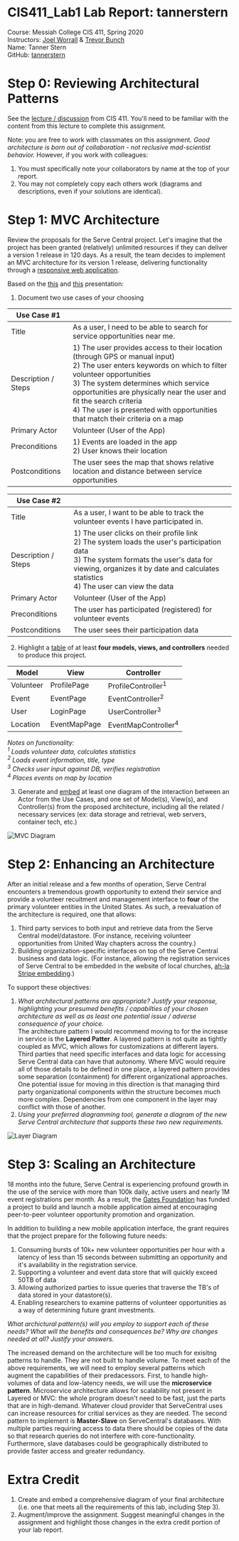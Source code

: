 # CIS411_Lab1 Lab Report: tannerstern
Course: Messiah College CIS 411, Spring 2020<br/>
Instructors: [Joel Worrall](https://github.com/tangollama) & [Trevor Bunch](https://github.com/trevordbunch)<br/>
Name: Tanner Stern<br/>
GitHub: [tannerstern](https://github.com/tannerstern)


# Step 0: Reviewing Architectural Patterns
See the [lecture / discussion](https://docs.google.com/presentation/d/1nUcy63FWPFYO3OJmERJpMjEtdaFtaIBbuUkpmNRVRas/edit#slide=id.g45345bd5ea_0_136) from CIS 411. You'll need to be familiar with the content from this lecture to complete this assignment.

Note: you are free to work with classmates on this assignment. _Good architecture is born out of collaboration - not reclusive mad-scientist behavior._ However, if you work with colleagues:

1. You must specifically note your collaborators by name at the top of your report.
2. You may not completely copy each others work (diagrams and descriptions, even if your solutions are identical).

# Step 1: MVC Architecture
Review the proposals for the Serve Central project. Let's imagine that the project has been granted (relatively) unlimited resources if they can deliver a version 1 release in 120 days. As a result, the team decides to implement an MVC architecture for its version 1 release, delivering functionality through a [responsive web application](https://en.wikipedia.org/wiki/Responsive_web_design). 

Based on the [this](https://docs.google.com/presentation/d/1UnU0xU0wF1l8pAB8trtLpdM0yuskx66jTFJzd64nsjU/edit#slide=id.g439b9c6866_2_53) and [this](https://docs.google.com/presentation/d/1-VZfAFoBVr6ijNepKAtRA7JoAQsV2Jlbf2l1WPDMhI0/edit) presentation:

1) Document two use cases of your choosing

| Use Case #1 | |
|---|---|
| Title | As a user, I need to be able to search for service opportunities near me. |
| Description / Steps | 1) The user provides access to their location (through GPS or manual input)<br/> 2) The user enters keywords on which to filter volunteer opportunities<br/> 3) The system determines which service opportunities are physically near the user and fit the search criteria<br/> 4) The user is presented with opportunities that match their criteria on a map |
| Primary Actor | Volunteer (User of the App) |
| Preconditions | 1) Events are loaded in the app<br/> 2) User knows their location |
| Postconditions | The user sees the map that shows relative location and distance between service opportunities |

| Use Case #2 | |
|---|---|
| Title | As a user, I want to be able to track the volunteer events I have participated in. |
| Description / Steps | 1) The user clicks on their profile link<br/> 2) The system loads the user's participation data<br/> 3) The system formats the user's data for viewing, organizes it by date and calculates  statistics <br/> 4) The user can view the data<br/> |
| Primary Actor | Volunteer (User of the App) |
| Preconditions | The user has participated (registered) for volunteer events |
| Postconditions | The user sees their participation data |


2) Highlight a [table](https://www.tablesgenerator.com/markdown_tables) of at least **four models, views, and controllers** needed to produce this project.

| Model | View | Controller |
|---|---|---|
| Volunteer | ProfilePage | ProfileController<sup>1</sup> |
| Event | EventPage | EventController<sup>2</sup> |
| User | LoginPage | UserController<sup>3</sup> |
| Location | EventMapPage | EventMapController<sup>4</sup> |
_Notes on functionality:<br/>
<sup>1</sup> Loads volunteer data, calculates statistics<br/>
<sup>2</sup> Loads event information, title, type<br/>
<sup>3</sup> Checks user input against DB, verifies registration<br/>
<sup>4</sup> Places events on map by location_

3) Generate and [embed](https://github.com/adam-p/markdown-here/wiki/Markdown-Cheatsheet#images) at least one diagram of the interaction between an Actor from the Use Cases, and one set of Model(s), View(s), and Controller(s) from the proposed architecture, including all the related / necessary services (ex: data storage and retrieval, web servers, container tech, etc.)

![MVC Diagram](../assets/step1_diagram.png "MVC Diagram")

# Step 2: Enhancing an Architecture
After an initial release and a few months of operation, Serve Central encounters a tremendous growth opportunity to extend their service and provide a volunteer recuitment and management interface to __four__ of the primary volunteer entities in the United States. As such, a reevaluation of the architecture is required, one that allows:

1. Third party services to both input and retrieve data from the Serve Central model/datastore. (For instance, receiving volunteer opportunities from United Way chapters across the country.)
2. Building organization-specific interfaces on top of the Serve Central business and data logic. (For instance, allowing the registration services of Serve Central to be embedded in the website of local churches, [ah-la Stripe embedding](https://stripe.com/payments/elements).)

To support these objectives:
1. *What architectural patterns are appropriate? Justify your response, highlighting your presumed benefits / capabilties of your chosen architecture as well as as least one potential issue / adverse consequence of your choice.*<br/>
The architecture pattern I would recommend moving to for the increase in service is the **Layered Patter**. A layered pattern is not quite as tightly coupled as MVC, which allows for customizations at different layers. Third parties that need specific interfaces and data logic for accessing Serve Central data can have that autonomy. Where MVC would require all of those details to be defined in one place, a layered pattern provides some separation (containment) for different organizational approaches. One potential issue for moving in this direction is that managing third party organizational components within the structure becomes much more complex. Dependencies from one component in the layer may conflict with those of another.
2. *Using your preferred diagramming tool, generate a diagram of the new Serve Central architecture that supports these two new requirements.*<br/>

![Layer Diagram](../assets/step2_diagram.png "Layer Diagram")

# Step 3: Scaling an Architecture
18 months into the future, Serve Central is experiencing profound growth in the use of the service with more than 100k daily, active users and nearly 1M event registrations per month. As a result, the [Gates Foundation](https://www.gatesfoundation.org/) has funded a project to build and launch a mobile application aimed at encouraging peer-to-peer volunteer opportunity promotion and organization. 

In addition to building a new mobile application interface, the grant requires that the project prepare for the following future needs:

1. Consuming bursts of 10k+ new volunteer opportunities per hour with a latency of less than 15 seconds between submitting an opportunity and it's availability in the registration service.
2. Supporting a volunteer and event data store that will quickly exceed 50TB of data
3. Allowing authorized parties to issue queries that traverse the TB's of data stored in your datastore(s).
4. Enabling researchers to examine patterns of volunteer opportunities as a way of determining future grant investments.

*What archictural pattern(s) will you employ to support each of these needs? What will the benefits and consequences be? Why are changes needed at all? Justify your answers.*

The increased demand on the architecture will be too much for exisitng patterns to handle. They are not built to handle volume. To meet each of the above requirements, we will need to employ several patterns which augment the capabilities of their predacessors. First, to handle high-volumes of data and low-latency needs, we will use the **microservice pattern**. Microservice architecture allows for scalability not present in Layered or MVC: the whole program doesn't need to be fast, just the parts that are in high-demand. Whatever cloud provider that ServeCentral uses can increase resources for critial services as they are needed. The second pattern to implement is **Master-Slave** on ServeCentral's databases. With multiple parties requiring access to data there should be copies of the data so that research queries do not interfere with core-functionality. Furthermore, slave databases could be geographically distributed to provide faster access and greater redundancy.

# Extra Credit
1. Create and embed a comprehensive diagram of your final architecture (i.e. one that meets all the requirements of this lab, including Step 3).
2. Augment/improve the assignment. Suggest meaningful changes in the assignment and highlight those changes in the extra credit portion of your lab report.